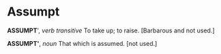 # Assumpt

**ASSUMPT**', _verb transitive_ To take up; to raise. \[Barbarous and not used.\]

**ASSUMPT'**, _noun_ That which is assumed. \[not used.\]
